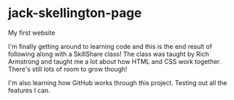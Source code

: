# jack-skellington-page
My first website

I'm finally getting around to learning code and this is the end result of following along with a SkillShare class! The class was taught by Rich Armstrong and taught me a lot about how HTML and CSS work together. There's still lots of room to grow though!

I'm also learning how GitHub works through this project. Testing out all the features I can.

